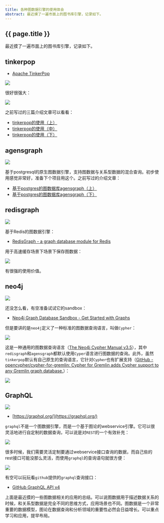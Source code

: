 ```yaml
---
title: 各种图数据引擎的使用体会
abstract: 最近摸了一遍市面上的图书库引擎，记录如下。
---
```


## {{ page.title }}

最近摸了一遍市面上的图书库引擎，记录如下。

## tinkerpop

* [Apache TinkerPop](http://tinkerpop.apache.org/)

![](https://raw.githubusercontent.com/liweinan/blogpic2019/master/data/apr24/94472FDC-7772-4ABB-8788-8A3CB132B0BA.png)

很好很强大：

![](https://raw.githubusercontent.com/liweinan/blogpic2019/master/data/apr24/7E470FF7-326B-405F-954C-3D774AC2FEA4.png)

之前写过的三篇介绍文章可以看看：

* [tinkerpop的使用（上）](http://weinan.io/2019/04/03/tinkerpop.html)
* [tinkerpop的使用（中）](http://weinan.io/2019/04/04/tinkerpop.html)
* [tinkerpop的使用（下）](http://weinan.io/2019/04/05/tinkerpop.html)

## agensgraph

![](https://raw.githubusercontent.com/liweinan/blogpic2019/master/data/apr24/10C7502C-07AB-45DD-99AF-08F2272AB3D4.png)

基于postgresql的原生图数据引擎，支持图数据与关系型数据的混合查询。初步使用感觉非常好，准备下个项目用这个。之前写过的介绍文章：

* [基于postgres的图数据库agensgraph（上）](http://weinan.io/2019/04/10/agens.html)
* [基于postgres的图数据库agensgraph（下）](http://weinan.io/2019/04/11/agens.html)

## redisgraph

![](https://raw.githubusercontent.com/liweinan/blogpic2019/master/data/apr24/redislabs-redisgraph-social-banner.png)

基于Redis的图数据引擎：

* [RedisGraph - a graph database module for Redis](https://oss.redislabs.com/redisgraph/)

用于高速缓存场景下场景下保存图数据：

![](https://raw.githubusercontent.com/liweinan/blogpic2019/master/data/apr24/3081555297727_.pic_hd.jpg)

有很强的使用价值。

## neo4j

![](https://raw.githubusercontent.com/liweinan/blogpic2019/master/data/apr24/maxresdefault.jpg)

还没怎么看，有空准备试试它的sandbox：

* [Neo4j Graph Database Sandbox - Get Started with Graphs](https://neo4j.com/sandbox-v2/)

但是要讲的是`neo4j`定义了一种标准的图数据查询语言，叫做`Cypher`：

![](https://raw.githubusercontent.com/liweinan/blogpic2019/master/data/apr24/88ACE4E7-6158-4271-8A70-5888D5138304.png)

这是一种通用的图数据查询语言（[The Neo4j Cypher Manual v3.5](https://neo4j.com/docs/cypher-manual/current/)），其中`redisgraph`和`agensgraph`都默认使用`Cyper`语言进行图数据的查询。此外，虽然`tinkerpop`默认有自己原生的查询语言，它针对`Cypher`也有扩展支持（[GitHub - opencypher/cypher-for-gremlin: Cypher for Gremlin adds Cypher support to any Gremlin graph database.](https://github.com/opencypher/cypher-for-gremlin)）：

![](https://raw.githubusercontent.com/liweinan/blogpic2019/master/data/apr24/7EC0D4BC-7BF6-4C09-A7D7-BFF9F03BF4D0.png)

## GraphQL

![](https://raw.githubusercontent.com/liweinan/blogpic2019/master/data/apr24/578C9E4E-5FA7-4AB4-9072-223A3EF03D2F.png)

* [https://graphql.org/](https://graphql.org/) 

`graphql`不是一个图数据引擎，而是一个基于图论的webservice引擎。它可以很灵活地进行自定制的数据查询，可以说是对`REST`的一个有效补充：

![](https://raw.githubusercontent.com/liweinan/blogpic2019/master/data/apr24/1_feOd6UwyHF71rRmRtj_B7g.png)

很多时候，我们需要灵活定制要通过webservice接口查询的数据，而自己些的rest接口可能没那么灵活，而使用`graphql`的查询语句就很方便：

![](https://raw.githubusercontent.com/liweinan/blogpic2019/master/data/apr24/809CB62E-1C8E-4AFE-A95D-2F0552C785C5.png)

有空可以玩玩看`github`提供的`graphql`查询接口：

* [GitHub GraphQL API v4](https://developer.github.com/v4/)

上面是最近摸的一些图数据相关的应用的总结。可以说图数据用于描述数据关系的时候，和关系型数据是完全不同的思维方式，应用场景也不同。图数据是一个非常重要的数据模型，图论在数据查询和分析领域的重要性必然会日益增长。可以重点学习和应用，提早布局。




